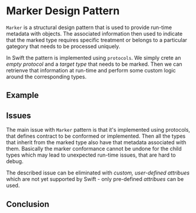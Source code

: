 # Marker Design Pattern
`Marker` is a structural design pattern that is used to provide run-time metadata with objects. The associated information then used to indicate that the marked type requires specific treatment or belongs to a particular gategory that needs to be processed uniquely. 

In Swift the pattern is implemented using `protocols`. We simply crete an *empty protocol* and a *target type* that needs to be marked. Then we can retrienve that information at run-time and perform some custom logic around the corresponding types.

## Example



## Issues

The main issue with `Marker` pattern is that it's implemented using protocols, that defines contract to be conformed or implemented. Then all the types that inherit from the marked type also have that metadata associated with them. Basically the marker conformance cannot be undone for the child types which may lead to unexpected run-time issues, that are hard to debug.

The described issue can be eliminated with *custom, user-defined attribues* which are not yet supported by Swift - only pre-defined *attribues* can be used. 

## Conclusion
